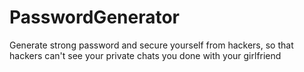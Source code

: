 # PasswordGenerator
Generate strong password and secure yourself from hackers, so that hackers can't see your private chats you done with your girlfriend

